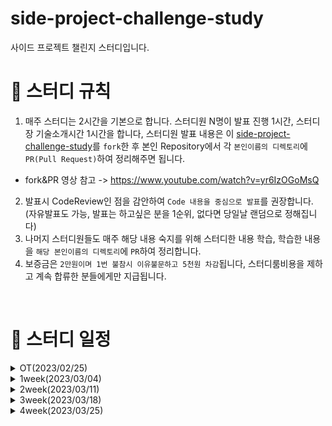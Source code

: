 # side-project-challenge-study
사이드 프로젝트 챌린지 스터디입니다.


# 📢 스터디 규칙
1. 매주 스터디는 2시간을 기본으로 합니다. 스터디원 N명이 발표 진행 1시간, 스터디장 기술소개시간 1시간을 합니다, 스터디원 발표 내용은 이 [side-project-challenge-study](https://github.com/mooh2jj/side-project-challenge-study)를 `fork`한 후 본인 Repository에서 각 `본인이름의 디렉토리`에 `PR(Pull Request)`하여 정리해주면 됩니다.
  * fork&PR 영상 참고 -> https://www.youtube.com/watch?v=yr6IzOGoMsQ

2. 발표시 CodeReview인 점을 감안하여 `Code 내용을 중심으로 발표`를 권장합니다. (자유발표도 가능, 발표는 하고싶은 분을 1순위, 없다면 당일날 랜덤으로 정해집니다)
3. 나머지 스터디원들도 매주 해당 내용 숙지를 위해 스터디한 내용 학습, 학습한 내용을 `해당 본인이름의 디렉토리`에 `PR`하여 정리합니다. 
4. 보증금은 `2만원이며 1번 불참시 이유불문하고 5천원 차감`됩니다, 스터디룸비용을 제하고 계속 합류한 분들에게만 지급됩니다.


<br>

# 📅 스터디 일정

<details>
<summary>OT(2023/02/25)</summary>
<div markdown="1">

  * 자기소개 시간
  * 스터디 취지, 방향, 구성 방식 설명
  * 과제
  ```
  1) 사용 툴 설치 및 이해하기 
   * IntelliJ(얼티메이트 버전 추천-플러그인 사용 가능)
   * MySQL, DB 접속 HediSQL or Dbeaver
   * e2e 테스트용 postman
   * git/github bash, zsh 설치
   * putty or MobaXterm 설치
 
  2) 해당 레포지토리 fork & PR 해보기
 
  3) Linux Setting 환경 -> window 사용자는 wsl2 설치, mac 사용자는 homebrew&iterm2 설치
  
  4) Linux 명령어 + MySQL SQL 학습

  챌린지) 
  1) Centos vs Ubuntu 차이 
  2) 쉡 스크립트란?
  3) MySQL5.7 vs MySQL8.0 차이
  ```
 * 환경셋팅 - [https://www.notion.so/bb4d80cb1a094696b8ff27f4cd52bb00](https://www.notion.so/bb4d80cb1a094696b8ff27f4cd52bb00)
</div>
</details>

<details>
<summary>1week(2023/03/04)</summary>
<div markdown="1">

  * 각 개인 면담 진행 => 추후 각개인에 맞는 스터디 과제도 진행할 것
  * 웹개발자가 보는 대표 server 4개 정리
  * Liunx, DB서버, git의 존재 이유
  * 간단한 Linux 명령어 정리
  * 과제
  ```
1) git-flow 란 무엇인지 정리
2) git 대표적 명령어 정리

3) MySQL에서 DB 테이블 설계시 중요 요소 각 정리

챌린지) 각 개별로 드립니다. 
```
* 1주차 정리 - https://www.notion.so/1week-c05cb87044784e7a847c3680b568c99e
</div>
</details>

<details>
<summary>2week(2023/03/11)</summary>
<div markdown="1">

  * 복습 linux 쉘 스크립트 대표적인 예, gradle
  * git flow 정리, git 명렁어 정리
  * 스터디원 발표 진행
  * 취업/이직 상황 공유, MySQL 정리 
  * 과제
  ```
1) 이론 책 3권 선정
2) 책 1권 읽고 블로그에 북리뷰 남기기
3) 북리뷰 방식은 "가장 인상깊은 구절" & "인상깊은 기술적 인사이트"로 정리

챌린지) 각 개별로 드립니다. 
```
* 2주차 정리 - https://www.notion.so/2week-9fd123cd225f4755a70019061d210a05
</div>
</details>

<details>
<summary>3week(2023/03/18)</summary>
<div markdown="1">

  * 블로그의 중요성
  * 책 5권 선정 이유(서판설명)
  * 스터디원 읽은 책 발표
    * 그림으로 배우는 HTTP & Network Basic -> Https
    * 면접을 위한 CS 전공지식 노트 -> OSI 7계층
    * 클린코드 
    * 객체지향의 사실과 오해
    
  * 과제
  ```
1) 이론 책 3권 선정
2) 책 1권 읽고 블로그에 북리뷰 남기기
3) 북리뷰 방식은 "가장 인상깊은 구절" & "인상깊은 기술적 인사이트"로 정리
```
* 3주차 정리 - https://www.notion.so/3week-9a782c2a3f7b48a584077d0f89d5c558
</div>
</details>

<details>
<summary>4week(2023/03/25)</summary>
<div markdown="1">

  * 책 아웃풋 발표
  * 사이드프로젝트 내용 소개
    
  * 과제
```
CRUD <= 도메인 coupon
C: 쿠폰 등록
R: 쿠폰 조회 (전체조회(검색조건)/상세조회)
U: 쿠폰 수정
D: 쿠폰 삭제

* 기술 스택 : postman + java11+ springboot2.6(gradle7.x) + JPA + MySQL8.x            
* 추가 요구사항 - 검색조건시, 쿠폰코드가 한글이 포함되는지를 찾아야 한다. 파라미터 codeType = "kor" 입력시, 
          요구사항에 맞는 응답값을 나오게 해주세요!
```

* 4주차 정리 - https://www.notion.so/4week-d7439507b5b147fc927e5c144bf46bfc
</div>
</details>
